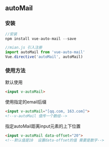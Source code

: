 ## autoMail

### 安装

```js
//安装
npm install vue-auto-mail --save

//mian.js 引入注册
import autoMail from 'vue-auto-mail'
Vue.directive('autoMail', autoMail)
```

### 使用方法

默认使用
```html
<input v-autoMail>
```

使用指定的email后缀
```html
<input v-autoMail="[qq.com, 163.com]">
<!--v-autoMail 值传一个数组-->
```

指定autoMail距离input元素的上下位置
```html
<input v-autoMail data-offset="20">
<!--默认值是10  设置data-offset的值 需要是数字-->
```